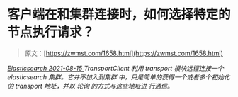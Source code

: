 <!--yml
category: 未分类
date: 0001-01-01 00:00:00
-->

# 客户端在和集群连接时，如何选择特定的节点执行请求？

> 原文：[https://zwmst.com/1658.html](https://zwmst.com/1658.html)

   [ *Elasticsearch* ](https://zwmst.com/elasticsearch)*[ <time datetime="2021-08-15T16:03:09+08:00"> 2021-08-15 </time> ](https://zwmst.com/1658.html)  TransportClient 利用 transport 模块远程连接一个 elasticsearch 集群。它并不加入到集群 中，只是简单的获得一个或者多个初始化的 transport 地址，并以 轮询 的方式与这些地址进 行通信。*